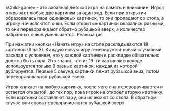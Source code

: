 
«Сhild-game» – это забавная детская игра на память и внимание. Игрок открывает любые две картинки за один ход. Если при открытии образовалась пара одинаковых картинок, то они пропадают со стола, а игроку начисляются очки. Если открытые картинки оказались разными, то они переворачивают обратно рубашкой вверх, а количество набранных очков уменьшается.
Реализация


При нажатии кнопки «Начать игру» на столе раскладываются 18 картинок (6 на 3). Каждую новую игру генерируется новый случайный расклад с условием, что у каждой картинки в раскладке обязательно должна быть пара. Это значит, что из 19-ти картинок в колоде используется только 9 разных картинок, каждая из которой дублируется. Первые 5 секунд картинки лежат рубашкой вниз, потом переворачиваются рубашкой вверх.

Игрок кликает на любую картинку, после чего она переворачивается и остается открытой, до тех пор, пока игрок не откроет вторую картинку. Если картинки составляют пару, они исчезают со стола. В обратном случае они снова переворачиваются рубашкой вверх.
